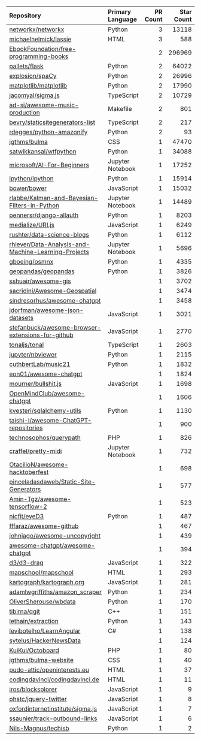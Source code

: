 | Repository | Primary Language | PR Count | Star Count |
| :-- | :-- | --: | --: |
| [networkx/networkx](https://github.com/networkx/networkx) | Python | 3 | 13118 |
| [michaelhelmick/lassie](https://github.com/michaelhelmick/lassie) | HTML | 3 | 588 |
| [EbookFoundation/free-programming-books](https://github.com/EbookFoundation/free-programming-books) |  | 2 | 296969 |
| [pallets/flask](https://github.com/pallets/flask) | Python | 2 | 64022 |
| [explosion/spaCy](https://github.com/explosion/spaCy) | Python | 2 | 26996 |
| [matplotlib/matplotlib](https://github.com/matplotlib/matplotlib) | Python | 2 | 17990 |
| [jacomyal/sigma.js](https://github.com/jacomyal/sigma.js) | TypeScript | 2 | 10729 |
| [ad-si/awesome-music-production](https://github.com/ad-si/awesome-music-production) | Makefile | 2 | 801 |
| [bevry/staticsitegenerators-list](https://github.com/bevry/staticsitegenerators-list) | TypeScript | 2 | 217 |
| [rdegges/python-amazonify](https://github.com/rdegges/python-amazonify) | Python | 2 | 93 |
| [jgthms/bulma](https://github.com/jgthms/bulma) | CSS | 1 | 47470 |
| [satwikkansal/wtfpython](https://github.com/satwikkansal/wtfpython) | Python | 1 | 34088 |
| [microsoft/AI-For-Beginners](https://github.com/microsoft/AI-For-Beginners) | Jupyter Notebook | 1 | 17252 |
| [ipython/ipython](https://github.com/ipython/ipython) | Python | 1 | 15914 |
| [bower/bower](https://github.com/bower/bower) | JavaScript | 1 | 15032 |
| [rlabbe/Kalman-and-Bayesian-Filters-in-Python](https://github.com/rlabbe/Kalman-and-Bayesian-Filters-in-Python) | Jupyter Notebook | 1 | 14489 |
| [pennersr/django-allauth](https://github.com/pennersr/django-allauth) | Python | 1 | 8203 |
| [medialize/URI.js](https://github.com/medialize/URI.js) | JavaScript | 1 | 6249 |
| [rushter/data-science-blogs](https://github.com/rushter/data-science-blogs) | Python | 1 | 6112 |
| [rhiever/Data-Analysis-and-Machine-Learning-Projects](https://github.com/rhiever/Data-Analysis-and-Machine-Learning-Projects) | Jupyter Notebook | 1 | 5696 |
| [gboeing/osmnx](https://github.com/gboeing/osmnx) | Python | 1 | 4335 |
| [geopandas/geopandas](https://github.com/geopandas/geopandas) | Python | 1 | 3826 |
| [sshuair/awesome-gis](https://github.com/sshuair/awesome-gis) |  | 1 | 3702 |
| [sacridini/Awesome-Geospatial](https://github.com/sacridini/Awesome-Geospatial) |  | 1 | 3474 |
| [sindresorhus/awesome-chatgpt](https://github.com/sindresorhus/awesome-chatgpt) |  | 1 | 3458 |
| [jdorfman/awesome-json-datasets](https://github.com/jdorfman/awesome-json-datasets) | JavaScript | 1 | 3021 |
| [stefanbuck/awesome-browser-extensions-for-github](https://github.com/stefanbuck/awesome-browser-extensions-for-github) | JavaScript | 1 | 2770 |
| [tonaljs/tonal](https://github.com/tonaljs/tonal) | TypeScript | 1 | 2603 |
| [jupyter/nbviewer](https://github.com/jupyter/nbviewer) | Python | 1 | 2115 |
| [cuthbertLab/music21](https://github.com/cuthbertLab/music21) | Python | 1 | 1832 |
| [eon01/awesome-chatgpt](https://github.com/eon01/awesome-chatgpt) |  | 1 | 1824 |
| [mourner/bullshit.js](https://github.com/mourner/bullshit.js) | JavaScript | 1 | 1698 |
| [OpenMindClub/awesome-chatgpt](https://github.com/OpenMindClub/awesome-chatgpt) |  | 1 | 1606 |
| [kvesteri/sqlalchemy-utils](https://github.com/kvesteri/sqlalchemy-utils) | Python | 1 | 1130 |
| [taishi-i/awesome-ChatGPT-repositories](https://github.com/taishi-i/awesome-ChatGPT-repositories) |  | 1 | 900 |
| [technosophos/querypath](https://github.com/technosophos/querypath) | PHP | 1 | 826 |
| [craffel/pretty-midi](https://github.com/craffel/pretty-midi) | Jupyter Notebook | 1 | 732 |
| [OtacilioN/awesome-hacktoberfest](https://github.com/OtacilioN/awesome-hacktoberfest) |  | 1 | 698 |
| [pinceladasdaweb/Static-Site-Generators](https://github.com/pinceladasdaweb/Static-Site-Generators) |  | 1 | 577 |
| [Amin-Tgz/awesome-tensorflow-2](https://github.com/Amin-Tgz/awesome-tensorflow-2) |  | 1 | 523 |
| [nicfit/eyeD3](https://github.com/nicfit/eyeD3) | Python | 1 | 487 |
| [fffaraz/awesome-github](https://github.com/fffaraz/awesome-github) |  | 1 | 467 |
| [johnjago/awesome-uncopyright](https://github.com/johnjago/awesome-uncopyright) |  | 1 | 439 |
| [awesome-chatgpt/awesome-chatgpt](https://github.com/awesome-chatgpt/awesome-chatgpt) |  | 1 | 394 |
| [d3/d3-drag](https://github.com/d3/d3-drag) | JavaScript | 1 | 322 |
| [mapschool/mapschool](https://github.com/mapschool/mapschool) | HTML | 1 | 293 |
| [kartograph/kartograph.org](https://github.com/kartograph/kartograph.org) | JavaScript | 1 | 281 |
| [adamlwgriffiths/amazon_scraper](https://github.com/adamlwgriffiths/amazon_scraper) | Python | 1 | 234 |
| [OliverSherouse/wbdata](https://github.com/OliverSherouse/wbdata) | Python | 1 | 170 |
| [tibirna/qgit](https://github.com/tibirna/qgit) | C++ | 1 | 151 |
| [lethain/extraction](https://github.com/lethain/extraction) | Python | 1 | 143 |
| [levibotelho/LearnAngular](https://github.com/levibotelho/LearnAngular) | C# | 1 | 138 |
| [sytelus/HackerNewsData](https://github.com/sytelus/HackerNewsData) |  | 1 | 124 |
| [KuiKui/Octoboard](https://github.com/KuiKui/Octoboard) | PHP | 1 | 80 |
| [jgthms/bulma-website](https://github.com/jgthms/bulma-website) | CSS | 1 | 40 |
| [pudo-attic/openinterests.eu](https://github.com/pudo-attic/openinterests.eu) | HTML | 1 | 37 |
| [codingdavinci/codingdavinci.de](https://github.com/codingdavinci/codingdavinci.de) | HTML | 1 | 11 |
| [iros/blocksplorer](https://github.com/iros/blocksplorer) | JavaScript | 1 | 9 |
| [phstc/jquery-twitter](https://github.com/phstc/jquery-twitter) | JavaScript | 1 | 8 |
| [oxfordinternetinstitute/sigma.js](https://github.com/oxfordinternetinstitute/sigma.js) | JavaScript | 1 | 7 |
| [ssaunier/track-outbound-links](https://github.com/ssaunier/track-outbound-links) | JavaScript | 1 | 6 |
| [Nils-Magnus/techisb](https://github.com/Nils-Magnus/techisb) | Python | 1 | 2 |
